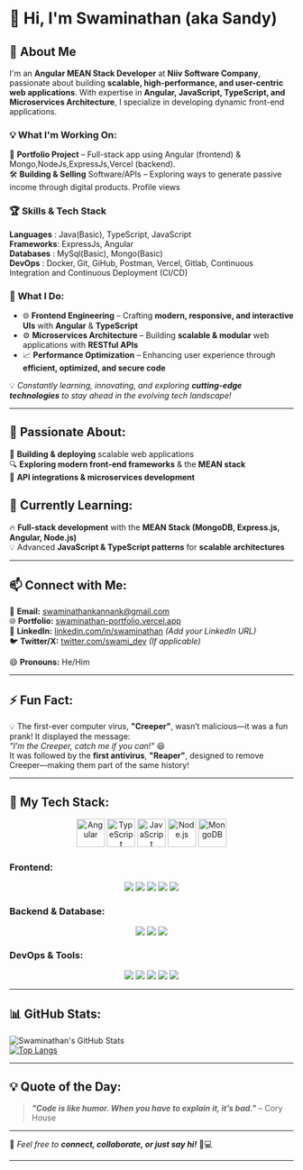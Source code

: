 # **👋 Hi, I'm Swaminathan (aka Sandy)**  

## 🚀 **About Me**  

I'm an **Angular MEAN Stack Developer** at **Niiv Software Company**, passionate about building **scalable, high-performance, and user-centric web applications**. With expertise in **Angular, JavaScript, TypeScript, and Microservices Architecture**, I specialize in developing dynamic front-end applications. 

### 💡 **What I'm Working On:**

  🎨 **Portfolio Project** – Full-stack app using Angular (frontend) & Mongo,NodeJs,ExpressJs,Vercel (backend).<br>
  🛠️ **Building & Selling** Software/APIs – Exploring ways to generate passive income through digital products.
     Profile views<br>

### 🏆 **Skills & Tech Stack**

  **Languages** : Java(Basic), TypeScript, JavaScript<br>
  **Frameworks**: ExpressJs, Angular<br>
  **Databases** : MySql(Basic), Mongo(Basic)<br>
  **DevOps**    : Docker, Git, GiHub, Postman, Vercel, Gitlab, Continuous Integration and Continuous Deployment (CI/CD)<br>

### 🔹 **What I Do:**

- 🌐 **Frontend Engineering** – Crafting **modern, responsive, and interactive UIs** with **Angular** & **TypeScript**  
- ⚙️ **Microservices Architecture** – Building **scalable & modular** web applications with **RESTful APIs**  
- 📈 **Performance Optimization** – Enhancing user experience through **efficient, optimized, and secure code**  

💡 _Constantly learning, innovating, and exploring **cutting-edge technologies** to stay ahead in the evolving tech landscape!_  

---

## 👀 **Passionate About:**

🚀 **Building & deploying** scalable web applications  
🔍 **Exploring modern front-end frameworks** & the **MEAN stack**  
🛁 **API integrations & microservices development**  

## 🌱 **Currently Learning:**

🔥 **Full-stack development** with the **MEAN Stack (MongoDB, Express.js, Angular, Node.js)**  
💡 Advanced **JavaScript & TypeScript patterns** for **scalable architectures**  

---

## 📫 **Connect with Me:**

📧 **Email:** [swaminathankannank@gmail.com](mailto:swaminathankannank@gmail.com)  
🌐 **Portfolio:** [swaminathan-portfolio.vercel.app](https://swaminathan-portfolio.vercel.app/)  
💼 **LinkedIn:** [linkedin.com/in/swaminathan](#) _(Add your LinkedIn URL)_  
🐦 **Twitter/X:** [twitter.com/swami_dev](#) _(If applicable)_  

😄 **Pronouns:** He/Him  

---

## ⚡ **Fun Fact:**

💡 The first-ever computer virus, **"Creeper"**, wasn’t malicious—it was a fun prank! It displayed the message:  
_"I’m the Creeper, catch me if you can!"_ 😆  
It was followed by the **first antivirus**, **"Reaper"**, designed to remove Creeper—making them part of the same history!  

---

## 🚀 **My Tech Stack:**

<p align="center">
  <img src="https://www.vectorlogo.zone/logos/angular/angular-ar21.svg" height="50" alt="Angular">
  <img src="https://www.vectorlogo.zone/logos/typescriptlang/typescriptlang-ar21.svg" height="50" alt="TypeScript">
  <img src="https://www.vectorlogo.zone/logos/javascript/javascript-ar21.svg" height="50" alt="JavaScript">
  <img src="https://www.vectorlogo.zone/logos/nodejs/nodejs-ar21.svg" height="50" alt="Node.js">
  <img src="https://www.vectorlogo.zone/logos/mongodb/mongodb-ar21.svg" height="50" alt="MongoDB">
</p>

### **Frontend:**
<p align="center">
  <img src="https://img.shields.io/badge/JavaScript-F7DF1E?style=flat&logo=javascript&logoColor=black">
  <img src="https://img.shields.io/badge/TypeScript-007ACC?style=flat&logo=typescript&logoColor=white">
  <img src="https://img.shields.io/badge/Angular-DD0031?style=flat&logo=angular&logoColor=white">
  <img src="https://img.shields.io/badge/Bootstrap-7952B3?style=flat&logo=bootstrap&logoColor=white">
  <img src="https://img.shields.io/badge/CSS3-1572B6?style=flat&logo=css3&logoColor=white">
</p>

### **Backend & Database:**
<p align="center">
  <img src="https://img.shields.io/badge/Node.js-339933?style=flat&logo=node.js&logoColor=white">
  <img src="https://img.shields.io/badge/Express.js-000000?style=flat&logo=express&logoColor=white">
  <img src="https://img.shields.io/badge/MongoDB-47A248?style=flat&logo=mongodb&logoColor=white">
</p>

### **DevOps & Tools:**
<p align="center">
  <img src="https://img.shields.io/badge/Git-F05032?style=flat&logo=git&logoColor=white">
  <img src="https://img.shields.io/badge/GitLab-FC6D26?style=flat&logo=gitlab&logoColor=white">
  <img src="https://img.shields.io/badge/GitHub-181717?style=flat&logo=github&logoColor=white">
  <img src="https://img.shields.io/badge/Postman-FF6C37?style=flat&logo=postman&logoColor=white">
  <img src="https://img.shields.io/badge/Vercel-000000?style=flat&logo=vercel&logoColor=white">
</p>

---

## 📊 **GitHub Stats:**  

![Swaminathan's GitHub Stats](https://github-readme-stats.vercel.app/api?username=swaminathankannan&show_icons=true&theme=radical)  
[![Top Langs](https://github-readme-stats.vercel.app/api/top-langs/?username=swaminathankannan&layout=compact&theme=radical)](https://github.com/anuraghazra/github-readme-stats)  

---

## 💡 **Quote of the Day:**  
> **_"Code is like humor. When you have to explain it, it’s bad."_** – Cory House  

---

🌟 _Feel free to **connect, collaborate, or just say hi!**_ 🚀💻  

---
